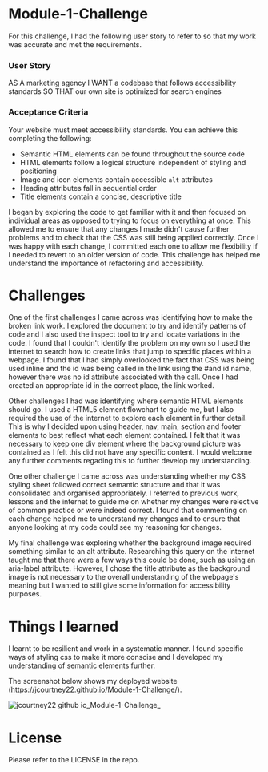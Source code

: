 # Module-1-Challenge

For this challenge, I had the following user story to refer to so that my work was accurate and met the requirements.

### User Story
AS A marketing agency
I WANT a codebase that follows accessibility standards
SO THAT our own site is optimized for search engines

### Acceptance Criteria

Your website must meet accessibility standards. You can achieve this completing the following:

* Semantic HTML elements can be found throughout the source code
* HTML elements follow a logical structure independent of styling and positioning
* Image and icon elements contain accessible `alt` attributes
* Heading attributes fall in sequential order
* Title elements contain a concise, descriptive title

I began by exploring the code to get familiar with it and then focused on individual areas as opposed to trying to focus on everything at once. This allowed me to ensure that any changes I made didn't cause further problems and to check that the CSS was still being applied correctly. Once I was happy with each change, I committed each one to allow me flexibility if I needed to revert to an older version of code. This challenge has helped me understand the importance of refactoring and accessibility. 

# Challenges 
 
 One of the first challenges I came across was identifying how to make the broken link work. I explored the document to try and identify patterns of code and I also used the inspect tool to try and locate variations in the code. I found that I couldn't identify the problem on my own so I used the internet to search how to create links that jump to specific places within a webpage. I found that I had simply overlooked the fact that CSS was being used inline and the id was being called in the link using the #and id name, however there was no id attribute associated with the call. Once I had created an appropriate id in the correct place, the link worked.

 Other challenges I had was identifying where semantic HTML elements should go. I used a HTML5 element flowchart to guide me, but I also required the use of the internet to explore each element in further detail. This is why I decided upon using header, nav, main, section and footer elements to best reflect what each element contained. I felt that it was necessary to keep one div element where the background picture was contained as I felt this did not have any specific content. I would welcome any further comments regading this to further develop my understanding.
 
 One other challenge I came across was understanding whether my CSS styling sheet followed correct semantic structure and that it was consolidated and organised appropriately. I referred to previous work, lessons and the internet to guide me on whether my changes were relective of common practice or were indeed correct. I found that commenting on each change helped me to understand my changes and to ensure that anyone looking at my code could see my reasoning for changes. 
 
 My final challenge was exploring whether the background image required something similar to an alt attribute. Researching this query on the internet taught me that there were a few ways this could be done, such as using an aria-label attribute. However, I chose the title attribute as the background image is not necessary to the overall understanding of the webpage's meaning but I wanted to still give some information for accessibility purposes.

# Things I learned

I learnt to be resilient and work in a systematic manner. I found specific ways of styling css to make it more conscise and I developed my understanding of semantic elements further.

The screenshot below shows my deployed website (https://jcourtney22.github.io/Module-1-Challenge/).

![jcourtney22 github io_Module-1-Challenge_](https://user-images.githubusercontent.com/115502589/197534815-5046c471-8dbf-416a-ac03-df3e2c8daab7.png)
 
# License
  
Please refer to the LICENSE in the repo.
